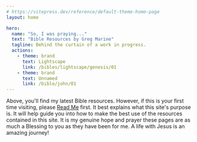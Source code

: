 ```yaml
---
# https://vitepress.dev/reference/default-theme-home-page
layout: home

hero:
  name: "So, I was praying..."
  text: "Bible Resources by Greg Marine"
  tagline: Behind the curtain of a work in progress.
  actions:
    - theme: brand
      text: Lightscape
      link: /bibles/lightscape/genesis/01
    - theme: brand
      text: Unnamed
      link: /bible/john/01
---
```


<script setup lang="ts">
import { data } from './_data/gen-1.data.ts'
</script>

Above, you'll find my latest Bible resources. However, if this is your first time visiting, please [Read Me](read-me) first. It best explains what this site's purpose is. It will help guide you into how to make the best use of the resources contained in this site. It is my genuine hope and prayer these pages are as much a Blessing to you as they have been for me. A life with Jesus is an amazing journey!

<span class="fetch-bible" v-html="data"></span>